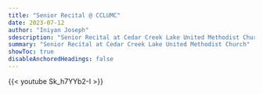 ```yaml
---
title: "Senior Recital @ CCLUMC"
date: 2023-07-12
author: "Iniyan Joseph"
sdescription: "Senior Recital at Cedar Creek Lake United Methodist Church" 
summary: "Senior Recital at Cedar Creek Lake United Methodist Church" 
showToc: true
disableAnchoredHeadings: false
---
```

{{< youtube Sk_h7YYb2-I >}}
